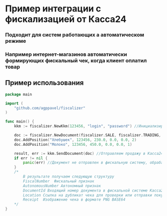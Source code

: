 # Пример интеграции с фискализацией от Касса24
### Подходит для систем работающих а автоматическом режиме
### Например интернет-магазинов автоматически формирующих фискальный чек, когда клиент оплатил товар

## Пример использования
```go
package main

import (
	"github.com/agppavel/fiscalizer"
)

func main() {
	kkm := fiscalizer.NewKkm(123456, "login", "password") //Инициализируем кассу, рекомендуется делать его синглтоном

	doc := fiscalizer.NewDocument(fiscalizer.SALE, fiscalizer.TRADING, 1000, 0, 800, true) //Создаем документ, Тип Продажа, вид деятельности торговля
	doc.AddPosition("Хлебушек", 123456, 230.0, 0.0, 0.0, 2)                                //Добавляем в документ товар Хлебушек, Секция 123456, Цена 230тг, Скидка 0 тг, Наценка 0тг, количество 2
	doc.AddPosition("Молоко", 123456, 450.0, 0.0, 0.0, 1)                                  // Добавляем второй товар

	result, err := kkm.SendDocument(doc) //Отправляем продажу в Касса24
	if err != nil {
		panic(err) //Документ не отправлен в фискальную систему, обрабатываем ошибку
	}
	/*
		В результате получаем следующую структуру
		FiscalNumber  Фискальный признак
		AutonomousNumber Автономный признак
		DocumentId Входящий номер документа в фискальной системе Касса24
		Location Ссылка на дубликат чека для проверки или отправки покупателю
		Receipt  Изображение чека в формате PNG BASE64
	*/
}
```
